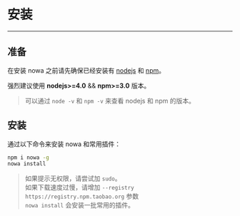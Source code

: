 # 安装

---

## 准备

在安装 nowa 之前请先确保已经安装有 [nodejs](https://nodejs.org/) 和 [npm](https://www.npmjs.com/)。

强烈建议使用 **nodejs>=4.0** && **npm>=3.0** 版本。  
> 可以通过 `node -v` 和 `npm -v` 来查看 nodejs 和 npm 的版本。

## 安装

通过以下命令来安装 nowa 和常用插件：

```bash
npm i nowa -g
nowa install
```

> 如果提示无权限，请尝试加 `sudo`。  
> 如果下载速度过慢，请增加 `--registry https://registry.npm.taobao.org` 参数  
> `nowa install` 会安装一批常用的插件。


